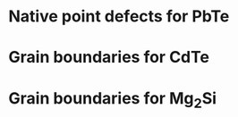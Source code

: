 # Native point defects for PbTe
# Grain boundaries for CdTe
# Grain boundaries for Mg<sub>2</sub>Si

